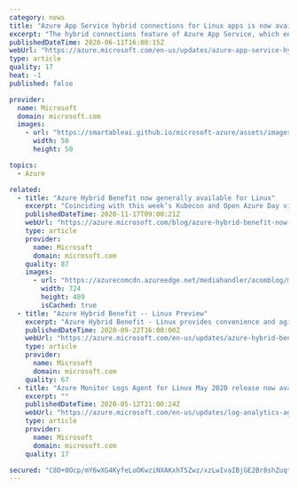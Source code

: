 ```yaml
---
category: news
title: "Azure App Service hybrid connections for Linux apps is now available"
excerpt: "The hybrid connections feature of Azure App Service, which enables access to resources in disparate networks, is now available in public regions."
publishedDateTime: 2020-06-11T16:00:15Z
webUrl: "https://azure.microsoft.com/en-us/updates/azure-app-service-hybrid-connections-for-linux-apps-is-now-available/"
type: article
quality: 17
heat: -1
published: false

provider:
  name: Microsoft
  domain: microsoft.com
  images:
    - url: "https://smartableai.github.io/microsoft-azure/assets/images/organizations/microsoft.com-50x50.jpg"
      width: 50
      height: 50

topics:
  - Azure

related:
  - title: "Azure Hybrid Benefit now generally available for Linux"
    excerpt: "Coinciding with this week’s Kubecon and Open Azure Day virtual events, today we’re announcing the general availability of Azure Hybrid Benefit functionality for Linux customers, allowing you to bring both your on-premises Windows Server and SQL Server licenses, as well as Red Hat Enterprise Linux (RHEL)"
    publishedDateTime: 2020-11-17T09:00:21Z
    webUrl: "https://azure.microsoft.com/blog/azure-hybrid-benefit-now-generally-available-for-linux/"
    type: article
    provider:
      name: Microsoft
      domain: microsoft.com
    quality: 87
    images:
      - url: "https://azurecomcdn.azureedge.net/mediahandler/acomblog/media/Default/blog/2f23f64c-ac36-4040-88ee-e45575fb94b4.png"
        width: 724
        height: 409
        isCached: true
  - title: "Azure Hybrid Benefit -- Linux Preview"
    excerpt: "Azure Hybrid Benefit - Linux provides convenience and agility for customers who use Red Hat Enterprise Linux and SUSE Linux Enterprise Server with a valid subscription. Customers can use existing Linux subscriptions for easy cloud adoption without the need to reboot their production environment and enjoy"
    publishedDateTime: 2020-09-22T16:00:00Z
    webUrl: "https://azure.microsoft.com/en-us/updates/azure-hybrid-benefit-linux-preview/"
    type: article
    provider:
      name: Microsoft
      domain: microsoft.com
    quality: 67
  - title: "Azure Monitor Logs Agent for Linux May 2020 release now available"
    excerpt: ""
    publishedDateTime: 2020-05-12T21:00:24Z
    webUrl: "https://azure.microsoft.com/en-us/updates/log-analytics-agent-for-linux-may-2020-release-now-available/"
    type: article
    provider:
      name: Microsoft
      domain: microsoft.com
    quality: 17

secured: "C8D+0Ocp/mY6wXG4KyfeLoOKwziNXAKxhT5Zwz/xzLwIvaIBjGE2Br8shZuqtkQEN5v6aARGS65eZUKqtzg60oEiB/dGy3wdelmrgqyIq9dRPAih5rQroJ5r9tL1VIE8fRLsc7eBMmBhL5K1np/jdQ2V3Vp1PWlopxNbh9RSYV+1fmD7zFQ8UwoWzOgyZmrwy3s9zfj866qJkuSWoCN75XQGaZLRhsOddPUerpXYFV25ySh2P+zEXVfEx6NqPg1x5OJBSvfoXLQ/F6wf2UMr4l0OmlXpPV5rjwrkLSf5IhqvpiyQOB63SrJ32Iryl3ovZTREQXgKjy1GjkAWCvHVwA==;slziN3GFd0lC9Bo18HZ0AQ=="
---
```



